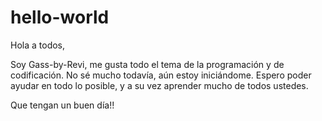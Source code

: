 # hello-world

Hola a todos,

Soy Gass-by-Revi, me gusta todo el tema de la programación y de codificación. No sé mucho todavía, aún estoy iniciándome.
Espero poder ayudar en todo lo posible, y a su vez aprender mucho de todos ustedes.

Que tengan un buen día!!
